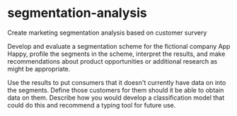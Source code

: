# segmentation-analysis
Create marketing segmentation analysis based on customer survery

Develop and evaluate a segmentation scheme for the fictional company App Happy, profile the segments in the scheme, interpret the results, and make recommendations about product opportunities or additional research as might be appropriate.

Use the results to put consumers that it doesn't currently have data on into the segments. Define those customers for them should it be able to obtain data on them. Describe how you would develop a classification model that could do this and recommend a typing tool for future use.
